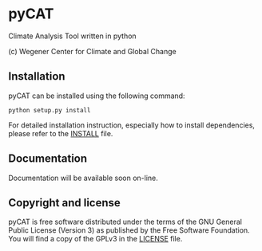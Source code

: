 # pyCAT
Climate Analysis Tool written in python

(c) Wegener Center for Climate and Global Change

Installation
------------

pyCAT can be installed using the following command:

    python setup.py install

For detailed installation instruction, especially how to install dependencies, please refer to the [INSTALL](INSTALL.md) file.


Documentation
-------------

Documentation will be available soon on-line.


Copyright and license
---------------------

pyCAT is free software distributed under the terms of the GNU General Public License (Version 3) as published by the Free Software Foundation. You will find a copy of the GPLv3 in the [LICENSE](LICENSE.md) file.

